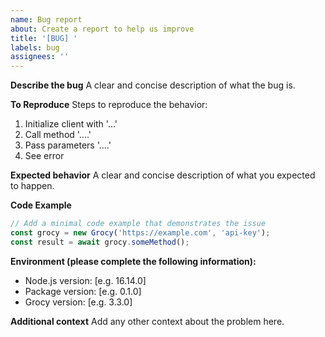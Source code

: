 ```yaml
---
name: Bug report
about: Create a report to help us improve
title: '[BUG] '
labels: bug
assignees: ''
---
```


**Describe the bug**
A clear and concise description of what the bug is.

**To Reproduce**
Steps to reproduce the behavior:
1. Initialize client with '...'
2. Call method '....'
3. Pass parameters '....'
4. See error

**Expected behavior**
A clear and concise description of what you expected to happen.

**Code Example**
```javascript
// Add a minimal code example that demonstrates the issue
const grocy = new Grocy('https://example.com', 'api-key');
const result = await grocy.someMethod();
```

**Environment (please complete the following information):**
 - Node.js version: [e.g. 16.14.0]
 - Package version: [e.g. 0.1.0]
 - Grocy version: [e.g. 3.3.0]

**Additional context**
Add any other context about the problem here.
